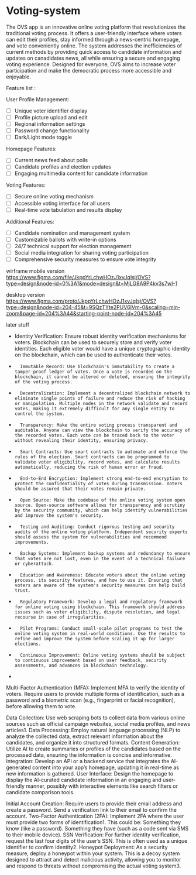# Voting-system

The OVS app is an innovative online voting platform that revolutionizes the traditional voting process. It offers a user-friendly interface where voters can edit their profiles, stay informed through a news-centric homepage, and vote conveniently online. The system addresses the inefficiencies of current methods by providing quick access to candidate information and updates on canadidates news, all while ensuring a secure and engaging voting experience. Designed for everyone, OVS aims to increase voter participation and make the democratic process more accessible and enjoyable.


Feature list :

User Profile Management:

- [ ] Unique voter identifier display
- [ ] Profile picture upload and edit
- [ ] Regional information settings
- [ ] Password change functionality
- [ ] Dark/Light mode toggle
 
Homepage Features:
- [ ] Current news feed about polls
- [ ] Candidate profiles and election updates
- [ ] Engaging multimedia content for candidate information

Voting Features:
- [ ] Secure online voting mechanism
- [ ] Accessible voting interface for all users
- [ ] Real-time vote tabulation and results display

Additional Features:
- [ ] Candidate nomination and management system
- [ ] Customizable ballots with write-in options
- [ ] 24/7 technical support for election management
- [ ] Social media integration for sharing voting participation
- [ ] Comprehensive security measures to ensure vote integrity

wirframe
mobile version 
https://www.figma.com/file/JkppYrLchwHOzJ1xvJqIsj/OVS?type=design&node-id=0%3A1&mode=design&t=MjLG8A9P4kv3s7wI-1

desktop version 
https://www.figma.com/proto/JkppYrLchwHOzJ1xvJqIsj/OVS?type=design&node-id=204-45&t=9SQzTYte2PUV6IVm-0&scaling=min-zoom&page-id=204%3A44&starting-point-node-id=204%3A45

later stuff 
* Identity Verification: Ensure robust identity verification mechanisms for voters. Blockchain can be used to securely store and verify voter identities. Each eligible voter would have a unique cryptographic identity on the blockchain, which can be used to authenticate their votes.
* 		Immutable Record: Use blockchain's immutability to create a tamper-proof ledger of votes. Once a vote is recorded on the blockchain, it cannot be altered or deleted, ensuring the integrity of the voting process.
* 		Decentralization: Implement a decentralized blockchain network to eliminate single points of failure and reduce the risk of hacking or manipulation. Multiple nodes in the network validate and record votes, making it extremely difficult for any single entity to control the system.
* 		Transparency: Make the entire voting process transparent and auditable. Anyone can view the blockchain to verify the accuracy of the recorded votes. Each vote can be traced back to the voter without revealing their identity, ensuring privacy.
* 		Smart Contracts: Use smart contracts to automate and enforce the rules of the election. Smart contracts can be programmed to validate voter eligibility, record votes, and calculate results automatically, reducing the risk of human error or fraud.
* 		End-to-End Encryption: Implement strong end-to-end encryption to protect the confidentiality of votes during transmission. Voters should be assured that their votes remain private.
* 		Open Source: Make the codebase of the online voting system open source. Open-source software allows for transparency and scrutiny by the security community, which can help identify vulnerabilities and improve the system's security.
* 		Testing and Auditing: Conduct rigorous testing and security audits of the online voting platform. Independent security experts should assess the system for vulnerabilities and recommend improvements.
* 		Backup Systems: Implement backup systems and redundancy to ensure that votes are not lost, even in the event of a technical failure or cyberattack.
* 		Education and Awareness: Educate voters about the online voting process, its security features, and how to use it. Ensuring that voters are aware of the system's security measures can help build trust.
* 		Regulatory Framework: Develop a legal and regulatory framework for online voting using blockchain. This framework should address issues such as voter eligibility, dispute resolution, and legal recourse in case of irregularities.
* 		Pilot Programs: Conduct small-scale pilot programs to test the online voting system in real-world conditions. Use the results to refine and improve the system before scaling it up for larger elections.
* 		Continuous Improvement: Online voting systems should be subject to continuous improvement based on user feedback, security assessments, and advances in blockchain technology.
* 



Multi-Factor Authentication (MFA): Implement MFA to verify the identity of voters. Require users to provide multiple forms of identification, such as a password and a biometric scan (e.g., fingerprint or facial recognition), before allowing them to vote.


Data Collection: Use web scraping bots to collect data from various online sources such as official campaign websites, social media profiles, and news articles1.
Data Processing: Employ natural language processing (NLP) to analyze the collected data, extract relevant information about the candidates, and organize it into structured formats.
Content Generation: Utilize AI to create summaries or profiles of the candidates based on the processed data, ensuring the information is concise and informative.
Integration: Develop an API or a backend service that integrates the AI-generated content into your app’s homepage, updating it in real-time as new information is gathered.
User Interface: Design the homepage to display the AI-curated candidate information in an engaging and user-friendly manner, possibly with interactive elements like search filters or candidate comparison tools.


Initial Account Creation: Require users to provide their email address and create a password. Send a verification link to their email to confirm the account.
Two-Factor Authentication (2FA): Implement 2FA where the user must provide two forms of identification1. This could be:
Something they know (like a password).
Something they have (such as a code sent via SMS to their mobile device).
SSN Verification: For further identity verification, request the last four digits of the user’s SSN. This is often used as a unique identifier to confirm identity2.
Honeypot Deployment: As a security measure, deploy a honeypot within your system. This is a decoy system designed to attract and detect malicious activity, allowing you to monitor and respond to threats without compromising the actual voting system3.
